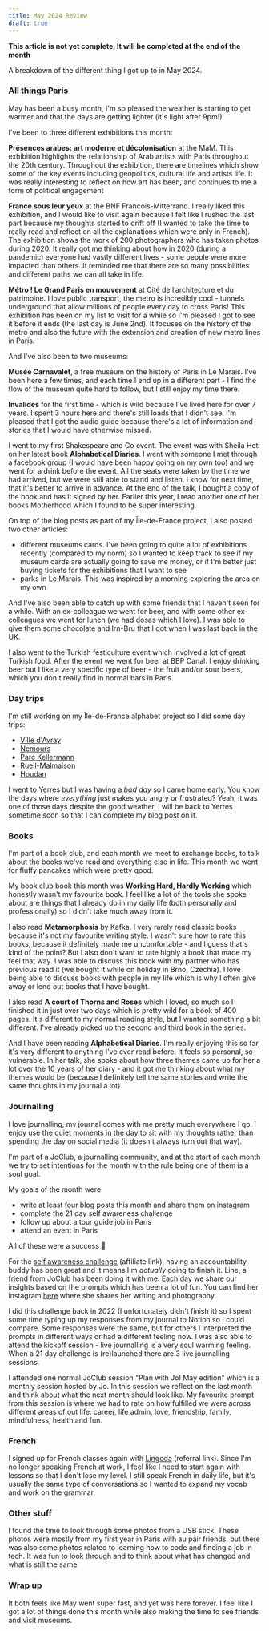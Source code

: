 ```yaml
---
title: May 2024 Review
draft: true
---
```


**This article is not yet complete. It will be completed at the end of the month**

A breakdown of the different thing I got up to in May 2024.

### All things Paris

May has been a busy month, I'm so pleased the weather is starting to get warmer and that the days are getting lighter (it's light after 9pm!)

I've been to three different exhibitions this month:

**Présences arabes: art moderne et décolonisation** at the MaM. This exhibition highlights the relationship of Arab artists with Paris throughout the 20th century. Throughout the exhibition, there are timelines which show some of the key events including geopolitics, cultural life and artists life. It was really interesting to reflect on how art has been, and continues to me a form of political engagement

**France sous leur yeux** at the BNF François-Mitterrand. I really liked this exhibition, and I would like to visit again because I felt like I rushed the last part because my thoughts started to drift off (I wanted to take the time to really read and reflect on all the explanations which were only in French). The exhibition shows the work of 200 photographers who has taken photos during 2020. It really got me thinking about how in 2020 (during a pandemic) everyone had vastly different lives - some people were more impacted than others. It reminded me that there are so many possibilities and different paths we can all take in life.

**Métro ! Le Grand Paris en mouvement** at Cité de l’architecture et du patrimoine. I love public transport, the metro is incredibly cool - tunnels underground that allow millions of people every day to cross Paris! This exhibition has been on my list to visit for a while so I'm pleased I got to see it before it ends (the last day is June 2nd). It focuses on the history of the metro and also the future with the extension and creation of new metro lines in Paris.

And I've also been to two museums:

**Musée Carnavalet**, a free museum on the history of Paris in Le Marais. I've been here a few times, and each time I end up in a different part - I find the flow of the museum quite hard to follow, but I still enjoy my time there.

**Invalides** for the first time - which is wild because I've lived here for over 7 years. I spent 3 hours here and there's still loads that I didn't see. I'm pleased that I got the audio guide because there's a lot of information and stories that I would have otherwise missed.

I went to my first Shakespeare and Co event. The event was with Sheila Heti on her latest book **Alphabetical Diaries**. I went with someone I met through a facebook group (I would have been happy going on my own too) and we went for a drink before the event. All the seats were taken by the time we had arrived, but we were still able to stand and listen. I know for next time, that it's better to arrive in advance. At the end of the talk, I bought a copy of the book and has it signed by her. Earlier this year, I read another one of her books Motherhood which I found to be super interesting.

On top of the blog posts as part of my Île-de-France project, I also posted two other articles:

- different museums cards. I've been going to quite a lot of exhibitions recently (compared to my norm) so I wanted to keep track to see if my museum cards are actually going to save me money, or if I'm better just buying tickets for the exhibitions that I want to see
- parks in Le Marais. This was inspired by a morning exploring the area on my own

And I've also been able to catch up with some friends that I haven't seen for a while. With an ex-colleague we went for beer, and with some other ex-colleagues we went for lunch (we had dosas which I love). I was able to give them some chocolate and Irn-Bru that I got when I was last back in the UK.

I also went to the Turkish festiculture event which involved a lot of great Turkish food. After the event we went for beer at BBP Canal. I enjoy drinking beer but I like a very specific type of beer - the fruit and/or sour beers, which you don't really find in normal bars in Paris.

### Day trips

I'm still working on my Île-de-France alphabet project so I did some day trips:

- [Ville d'Avray](https://abisummers.com/articles/alphabet-ile-de-france/v-ville-d-avray/)
- [Nemours](https://abisummers.com/articles/alphabet-ile-de-france/n-nemours/)
- [Parc Kellermann](https://abisummers.com/articles/alphabet-ile-de-france/k-kellermann/)
- [Rueil-Malmaison](https://abisummers.com/articles/alphabet-ile-de-france/r-rueil-malmaison/)
- [Houdan](https://abisummers.com/articles/alphabet-ile-de-france/h-houdan/)

I went to Yerres but I was having a _bad day_ so I came home early. You know the days where _everything_ just makes you angry or frustrated? Yeah, it was one of those days despite the good weather. I will be back to Yerres sometime soon so that I can complete my blog post on it.

### Books

I'm part of a book club, and each month we meet to exchange books, to talk about the books we've read and everything else in life. This month we went for fluffy pancakes which were pretty good.

My book club book this month was **Working Hard, Hardly Working** which honestly wasn't my favourite book. I feel like a lot of the tools she spoke about are things that I already do in my daily life (both personally and professionally) so I didn't take much away from it.

I also read **Metamorphosis** by Kafka. I very rarely read classic books because it's not my favourite writing style. I wasn't sure how to rate this books, because it definitely made me uncomfortable - and I guess that's kind of the point? But I also don't want to rate highly a book that made my feel that way. I was able to discuss this book with my partner who has previous read it (we bought it while on holiday in Brno, Czechia). I love being able to discuss books with people in my life which is why I often give away or lend out books that I have bought.

I also read **A court of Thorns and Roses** which I loved, so much so I finished it in just over two days which is pretty wild for a book of 400 pages. It's different to my normal reading style, but I wanted something a bit different. I've already picked up the second and third book in the series.

And I have been reading **Alphabetical Diaries**. I'm really enjoying this so far, it's very different to anything I've ever read before. It feels so personal, so vulnerable. In her talk, she spoke about how three themes came up for her a lot over the 10 years of her diary - and it got me thinking about what my themes would be (because I definitely tell the same stories and write the same thoughts in my journal a lot).

### Journalling

I love journalling, my journal comes with me pretty much everywhere I go. I enjoy use the quiet moments in the day to sit with my thoughts rather than spending the day on social media (it doesn't always turn out that way).

I'm part of a JoClub, a journalling community, and at the start of each month we try to set intentions for the month with the rule being one of them is a soul goal.

My goals of the month were:

- write at least four blog posts this month and share them on instagram
- complete the 21 day self awareness challenge
- follow up about a tour guide job in Paris
- attend an event in Paris

All of these were a success 💃

For the [self awareness challenge](https://joclub.teachable.com/p/21-day-self-awareness-challenge?affcode=994390_rwcdij0d) (affiliate link), having an accountability buddy has been great and it means I'm _actually_ going to finish it. Line, a friend from JoClub has been doing it with me. Each day we share our insights based on the prompts which has been a lot of fun. You can find her instagram [here](https://www.instagram.com/line.louise.hansen/) where she shares her writing and photography.

I did this challenge back in 2022 (I unfortunately didn't finish it) so I spent some time typing up my responses from my journal to Notion so I could compare. Some responses were the same, but for others I interpreted the prompts in different ways or had a different feeling now. I was also able to attend the kickoff session - live journalling is a very soul warming feeling. When a 21 day challenge is (re)launched there are 3 live journalling sessions.

I attended one normal JoClub session "Plan with Jo! May edition" which is a monthly session hosted by Jo. In this session we reflect on the last month and think about what the next month should look like. My favourite prompt from this session is where we had to rate on how fulfilled we were across different areas of out life: career, life admin, love, friendship, family, mindfulness, health and fun.

### French

I signed up for French classes again with [Lingoda](https://sprint.lingoda.com/6DMb2R) (referral link). Since I'm no longer speaking French at work, I feel like I need to start again with lessons so that I don't lose my level. I still speak French in daily life, but it's usually the same type of conversations so I wanted to expand my vocab and work on the grammar.


### Other stuff

I found the time to look through some photos from a USB stick. These photos were mostly from my first year in Paris with au pair friends, but there was also some photos related to learning how to code and finding a job in tech. It was fun to look through and to think about what has changed and what is still the same

### Wrap up

It both feels like May went super fast, and yet was here forever. I feel like I got a lot of things done this month while also making the time to see friends and visit museums.
